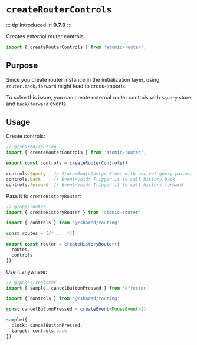 # `createRouterControls`

::: tip
Introduced in **0.7.0**
:::

Creates external router controls

```ts
import { createRouterControls } from 'atomic-router';
```

## Purpose
Since you create router instance in the initialization layer, using `router.back/forward` might lead to cross-imports.

To solve this issue, you can create external router controls with `$query` store and `back/forward` events.

## Usage

Create controls:

```ts
// @/shared/routing
import { createRouterControls } from 'atomic-router';

export const controls = createRouterControls()

controls.$query   // Store<RouteQuery> Store with current query params
controls.back     // Event<void> Trigger it to call history.back
controls.forward  // Event<void> Trigger it to call history.forward
```

Pass it to `createHistoryRouter`:
```ts
// @/app/router
import { createHistoryRouter } from 'atomic-router'

import { controls } from '@/shared/routing'

const routes = [/* ... */]

export const router = createHistoryRouter({
  routes,
  controls
})
```

Use it anywhere:
```ts
// @/pages/register
import { sample, cancelButtonPressed } from 'effector'

import { controls } from '@/shared/routing'

const cancelButtonPressed = createEvent<MouseEvent>()

sample({
  clock: cancelButtonPressed,
  target: controls.back
})
```
